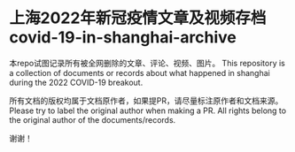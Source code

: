 # 上海2022年新冠疫情文章及视频存档 covid-19-in-shanghai-archive 
本repo试图记录所有被全网删除的文章、评论、视频、图片。 This repository is a collection of documents or records about what happened in shanghai during the 2022 COVID-19 breakout. 

所有文档的版权均属于文档原作者，如果提PR，请尽量标注原作者和文档来源。 Please try to label the original author when making a PR. All rights belong to the original author of the documents/records.

谢谢！
